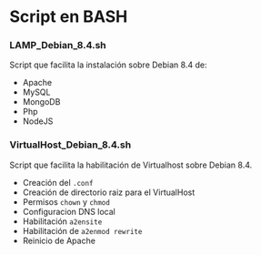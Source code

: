 # Script en BASH

### LAMP_Debian_8.4.sh
Script que facilita la instalación sobre Debian 8.4 de:
* Apache
* MySQL
* MongoDB
* Php
* NodeJS

### VirtualHost_Debian_8.4.sh
Script que facilita la habilitación de Virtualhost sobre Debian 8.4.
* Creación del ```.conf```
* Creación de directorio raiz para el VirtualHost
* Permisos ```chown``` y ```chmod```
* Configuracion DNS local
* Habilitación ```a2ensite```
* Habilitación de ```a2enmod rewrite ```
* Reinicio de Apache
